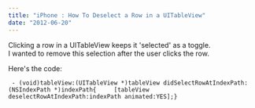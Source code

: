 ```yaml
---
title: "iPhone : How To Deselect a Row in a UITableView"
date: "2012-06-20"
---
```


Clicking a row in a UITableView keeps it 'selected' as a toggle.  
I wanted to remove this selection after the user clicks the row.  
  
Here's the code:  
  

```
 - (void)tableView:(UITableView *)tableView didSelectRowAtIndexPath:(NSIndexPath *)indexPath{     [tableView deselectRowAtIndexPath:indexPath animated:YES];}
```
